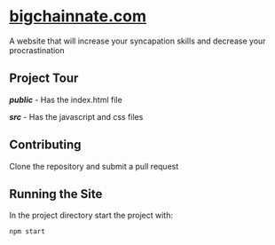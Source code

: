 # [bigchainnate.com](https://bigchainnate.com)

A website that will increase your syncapation skills and decrease your procrastination

## Project Tour
***public*** - Has the index.html file

***src*** - Has the javascript and css files

## Contributing
Clone the repository and submit a pull request

## Running the Site
In the project directory start the project with:
~~~cmd
npm start
~~~
